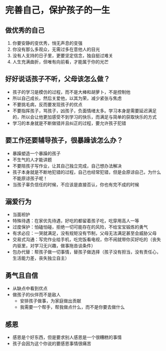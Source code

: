 
# 完善自己，保护孩子的一生


## 做优秀的自己
1. 你要安静的变优秀，悄无声息的变强
2. 你没有那么多观众，无需过多在意他人的目光
3. 没有人支持的日子里，更要坚定信念，独自挺过难关
4. 人生充满曲折，但唯有向前看，才能属于你的光芒



## 好好说话孩子不听，父母该怎么做？
+ 孩子的学习是模仿的过程，而不是大棒和胡萝卜，不是控制他
+ 所以自己成长，然后关爱他，以其为荣，减少紧张与焦虑
+ 不要挑毛病，反而要发现孩子的优点
+ 不要指挥孩子，骂孩子，凶孩子，负面情绪太多。学习本身是需要延迟满足的，所以会让他更加感受不到学习的快乐，而满足与简单的获取快乐的方式
+ 学习的本身就是不断做错并且纠正的过程，要允许孩子犯错

## 要工作还要辅导孩子，很暴躁该怎么办？
+ 暴躁塑造一个暴躁的孩子
+ 不生气的人才能讲题
+ 不要陪孩子写作业，让其自己独立完成，自己想办法解决
+ 孩子本身就是不断地犯错的过程，自己也经常犯错，但是会原谅自己，为什么不能原谅孩子呢！
+ 当孩子辜负信任的时候，不应该是直接否认，你也有完不成的时候
 

## 溺爱行为
+ 当面袒护
+ 特殊待遇：在家优先待遇，好吃的都留着孩子吃，吃穿用高人一等
+ 过度保护：怕磕怕碰，拒绝一切可能存在的风险，不给宝宝锻炼的勇气
+ 有求必应：一哭就满足，没有规矩没有节制，父母无法满足甚至会威胁父母
+ 交易式沟通：写完作业给手机，吃完饭看电视，你不闹就带你买好吃的（丧失内驱里，对学习无兴趣，做事拖沓谈条件）
+ 包办代替：帮孩子做一切事情，替孩子做选择（孩子没有担当，没有责任心，生活能力差，丧失独立自主）


## 勇气且自信
+ 从缺点中看到优点
+ 做孩子的伙伴而不是敌人
    + 安排孩子做事，为家庭做出贡献
    + 我需要一个帮手，帮我做点什么，而不是你要去做什么


## 感恩
+ 感恩是个好东西，但是要求别人感恩是一个很糟糕的事情
+ 孩子会因为这个你说的要感恩事情很痛苦

